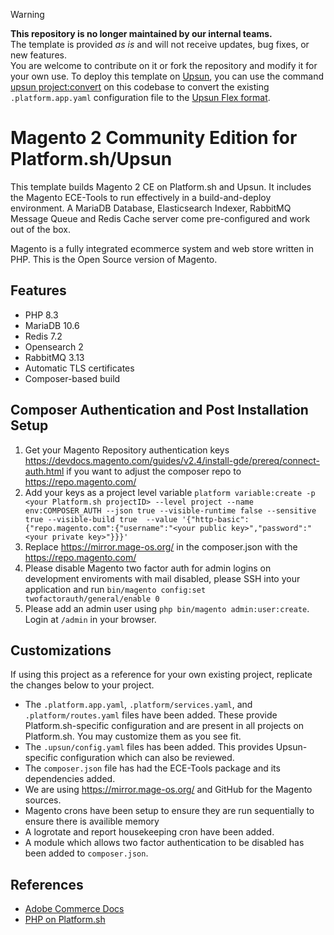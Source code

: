 > [!WARNING]
> **This repository is no longer maintained by our internal teams.**  
> The template is provided *as is* and will not receive updates, bug fixes, or new features.  
> You are welcome to contribute on it or fork the repository and modify it for your own use.
> To deploy this template on [Upsun](https://www.upsun.com), you can use the command [upsun project:convert](https://docs.upsun.com/administration/cli/reference.html#projectconvert)
> on this codebase to convert the existing `.platform.app.yaml` configuration file to the [Upsun Flex format](https://docs.upsun.com/create-apps/app-reference/single-runtime-image.html).

# Magento 2 Community Edition for Platform.sh/Upsun

This template builds Magento 2 CE on Platform.sh and Upsun.  It includes the Magento ECE-Tools to run effectively in a build-and-deploy environment.  A MariaDB Database, Elasticsearch Indexer, RabbitMQ Message Queue and Redis Cache server come pre-configured and work out of the box. 

Magento is a fully integrated ecommerce system and web store written in PHP.  This is the Open Source version of Magento.

## Features

* PHP 8.3
* MariaDB 10.6
* Redis 7.2
* Opensearch 2
* RabbitMQ 3.13
* Automatic TLS certificates
* Composer-based build

## Composer Authentication and Post Installation Setup

1. Get your Magento Repository authentication keys https://devdocs.magento.com/guides/v2.4/install-gde/prereq/connect-auth.html if you want to adjust the composer repo to https://repo.magento.com/
2. Add your keys as a project level variable `platform variable:create -p <your Platform.sh projectID> --level project --name env:COMPOSER_AUTH --json true --visible-runtime false --sensitive true --visible-build true  --value '{"http-basic":{"repo.magento.com":{"username":"<your public key>","password":"<your private key>"}}}'`
3. Replace https://mirror.mage-os.org/ in the composer.json with the https://repo.magento.com/
4. Please disable Magento two factor auth for admin logins on development enviroments with mail disabled, please SSH into your application and run `bin/magento config:set twofactorauth/general/enable 0` 
5. Please add an admin user using `php bin/magento admin:user:create`.  Login at `/admin` in your browser. 

## Customizations

If using this project as a reference for your own existing project, replicate the changes below to your project.

* The `.platform.app.yaml`, `.platform/services.yaml`, and `.platform/routes.yaml` files have been added.  These provide Platform.sh-specific configuration and are present in all projects on Platform.sh.  You may customize them as you see fit.
* The `.upsun/config.yaml` files has been added. This provides Upsun-specific configuration which can also be reviewed.
* The `composer.json` file has had the ECE-Tools package and its dependencies added.
* We are using https://mirror.mage-os.org/ and GitHub for the Magento sources.
* Magento crons have been setup to ensure they are run sequentially to ensure there is availible memory
* A logrotate and report housekeeping cron have been added.
* A module which allows two factor authentication to be disabled has been added to `composer.json`.

## References

* [Adobe Commerce Docs](https://experienceleague.adobe.com/en/docs/commerce)
* [PHP on Platform.sh](https://docs.platform.sh/languages/php.html)
